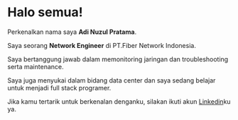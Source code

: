 # Halo semua! 
 
Perkenalkan nama saya **Adi Nuzul Pratama**.<br>

Saya seorang **Network Engineer** di PT.Fiber Network Indonesia.<br>

Saya bertanggung jawab dalam memonitoring jaringan dan troubleshooting serta maintenance.<br>

Saya juga menyukai dalam bidang data center dan saya sedang belajar untuk menjadi full stack programer.<br>

Jika kamu tertarik untuk berkenalan denganku, silakan ikuti akun [Linkedin](https://www.linkedin.com/in/adi-nuzul-pratama-103921247/)ku ya.
